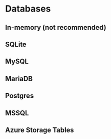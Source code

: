 # Databases

## In-memory (not recommended)

## SQLite

## MySQL

## MariaDB

## Postgres

## MSSQL

## Azure Storage Tables